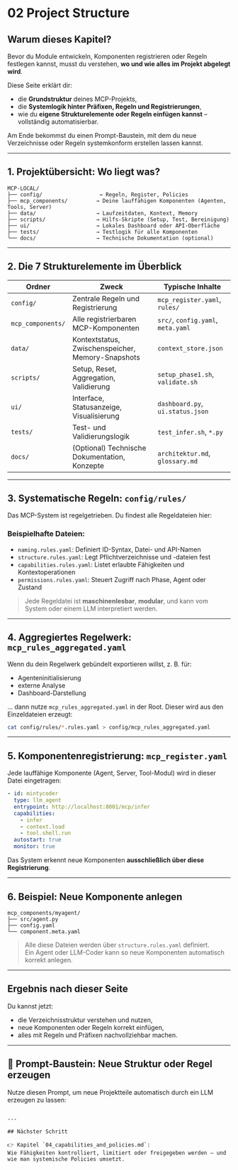 # 02 Project Structure

## Warum dieses Kapitel?

Bevor du Module entwickeln, Komponenten registrieren oder Regeln festlegen kannst, musst du verstehen, **wo und wie alles im Projekt abgelegt wird**.

Diese Seite erklärt dir:
- die **Grundstruktur** deines MCP-Projekts,
- die **Systemlogik hinter Präfixen, Regeln und Registrierungen**,
- wie du **eigene Strukturelemente oder Regeln einfügen kannst** – vollständig automatisierbar.

Am Ende bekommst du einen Prompt-Baustein, mit dem du neue Verzeichnisse oder Regeln systemkonform erstellen lassen kannst.

---

## 1. Projektübersicht: Wo liegt was?

```plaintext
MCP-LOCAL/
├── config/                  → Regeln, Register, Policies
├── mcp_components/         → Deine lauffähigen Komponenten (Agenten, Tools, Server)
├── data/                   → Laufzeitdaten, Kontext, Memory
├── scripts/                → Hilfs-Skripte (Setup, Test, Bereinigung)
├── ui/                     → Lokales Dashboard oder API-Oberfläche
├── tests/                  → Testlogik für alle Komponenten
└── docs/                   → Technische Dokumentation (optional)
```

---

## 2. Die 7 Strukturelemente im Überblick

| Ordner             | Zweck                                              | Typische Inhalte                  |
|--------------------|-----------------------------------------------------|-----------------------------------|
| `config/`          | Zentrale Regeln und Registrierung                   | `mcp_register.yaml`, `rules/`     |
| `mcp_components/`  | Alle registrierbaren MCP-Komponenten                | `src/`, `config.yaml`, `meta.yaml`|
| `data/`            | Kontextstatus, Zwischenspeicher, Memory-Snapshots   | `context_store.json`              |
| `scripts/`         | Setup, Reset, Aggregation, Validierung              | `setup_phase1.sh`, `validate.sh`  |
| `ui/`              | Interface, Statusanzeige, Visualisierung            | `dashboard.py`, `ui.status.json`  |
| `tests/`           | Test- und Validierungslogik                         | `test_infer.sh`, `*.py`           |
| `docs/`            | (Optional) Technische Dokumentation, Konzepte       | `architektur.md`, `glossary.md`   |

---

## 3. Systematische Regeln: `config/rules/`

Das MCP-System ist regelgetrieben. Du findest alle Regeldateien hier:

### Beispielhafte Dateien:
- `naming.rules.yaml`: Definiert ID-Syntax, Datei- und API-Namen
- `structure.rules.yaml`: Legt Pflichtverzeichnisse und -dateien fest
- `capabilities.rules.yaml`: Listet erlaubte Fähigkeiten und Kontextoperationen
- `permissions.rules.yaml`: Steuert Zugriff nach Phase, Agent oder Zustand

> Jede Regeldatei ist **maschinenlesbar**, **modular**, und kann vom System oder einem LLM interpretiert werden.

---

## 4. Aggregiertes Regelwerk: `mcp_rules_aggregated.yaml`

Wenn du dein Regelwerk gebündelt exportieren willst, z. B. für:
- Agenteninitialisierung
- externe Analyse
- Dashboard-Darstellung

… dann nutze `mcp_rules_aggregated.yaml` in der Root. Dieser wird aus den Einzeldateien erzeugt:

```bash
cat config/rules/*.rules.yaml > config/mcp_rules_aggregated.yaml
```

---

## 5. Komponentenregistrierung: `mcp_register.yaml`

Jede lauffähige Komponente (Agent, Server, Tool-Modul) wird in dieser Datei eingetragen:

```yaml
- id: mintycoder
  type: llm_agent
  entrypoint: http://localhost:8001/mcp/infer
  capabilities:
    - infer
    - context.load
    - tool.shell.run
  autostart: true
  monitor: true
```

Das System erkennt neue Komponenten **ausschließlich über diese Registrierung**.

---

## 6. Beispiel: Neue Komponente anlegen

```plaintext
mcp_components/myagent/
├── src/agent.py
├── config.yaml
└── component.meta.yaml
```

> Alle diese Dateien werden über `structure.rules.yaml` definiert.  
> Ein Agent oder LLM-Coder kann so neue Komponenten automatisch korrekt anlegen.

---

## Ergebnis nach dieser Seite

Du kannst jetzt:
- die Verzeichnisstruktur verstehen und nutzen,
- neue Komponenten oder Regeln korrekt einfügen,
- alles mit Regeln und Präfixen nachvollziehbar machen.

---

## 🧩 Prompt-Baustein: Neue Struktur oder Regel erzeugen

Nutze diesen Prompt, um neue Projektteile automatisch durch ein LLM erzeugen zu lassen:

```

---

## Nächster Schritt

👉 Kapitel `04_capabilities_and_policies.md`:  
Wie Fähigkeiten kontrolliert, limitiert oder freigegeben werden – und wie man systemische Policies umsetzt.